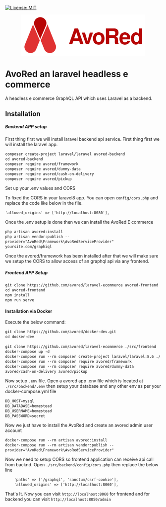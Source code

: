 [![License: MIT](https://img.shields.io/badge/License-MIT-yellow.svg)](https://opensource.org/licenses/MIT)
<p align="center"><a href="https://avored.com" target="_blank"><img src="https://raw.githubusercontent.com/avored/framework/main/logo.svg" width="400"></a></p>

# AvoRed an laravel headless e commerce 

A  headless e commerce GraphQL API which uses Laravel as a backend.

## Installation 

##### Backend APP setup 

First thing first we will install laravel backend api service. First thing first we will install the laravel app. 

    composer create-project laravel/laravel avored-backend
    cd avored-backend
    composer require avored/framework
    composer require avored/dummy-data
    composer require avored/cash-on-delivery
    composer require avored/pickup

Set up your .env values and CORS

To fixed the CORS in your laravel8 app. You can open `config/cors.php` and replace the code like below in the file.

    'allowed_origins' => ['http://localhost:8080'],


Once the .env setup is done then we can install the AvoRed E commerce

    php artisan avored:install
    php artisan vendor:publish --provider="AvoRed\Framework\AvoRedServiceProvider"
    yoursite.com/graphiql

Once the avored/framework has been installed after that we will make sure we setup the CORS to allow access of an graphql api via any frontend.

##### Frontend APP Setup

    git clone https://github.com/avored/laravel-ecommerce avored-frontend
    cd avored-frontend
    npm install
    npm run serve


#### Installation via Docker

Execute the below command:

    git clone https://github.com/avored/docker-dev.git
    cd docker-dev

    git clone https://github.com/avored/laravel-ecommerce ./src/frontend
    docker-compose up -d
    docker-compose run --rm composer create-project laravel/laravel:8.6 ./
    docker-compose run --rm composer require avored/framework
    docker-compose run --rm composer require avored/dummy-data avored/cash-on-delivery avored/pickup

Now setup `.env` file. Open a avored app .env file which is located at `./src/backend/.env` then setup your database and any other env as per your docker-compose.yml file

    DB_HOST=mysql
    DB_DATABASE=homestead
    DB_USERNAME=homestead
    DB_PASSWORD=secret

Now we just have to install the AvoRed and create an avored admin user account

    docker-compose run --rm artisan avored:install
    docker-compose run --rm artisan vendor:publish --provider="AvoRed\Framework\AvoRedServiceProvider"

Now we need to setup CORS so frontend application can receive api call from backnd.
Open `./src/backend/config/cors.php` then replace the below line

        'paths' => ['/graphql', 'sanctum/csrf-cookie'],
        'allowed_origins' => ['http://localhost:8060'],

That's It. Now you can visit `http://localhost:8060` for frontend and for backend you can visit `http://localhost:8050/admin`
